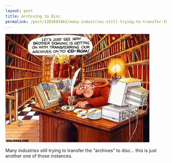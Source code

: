```yaml
---
layout: post
title: Archiving to Disc
permalink: /post/1202693462/many-industries-still-trying-to-transfer-the
---
```


<a href="http://www.cityofsanrafael.org/Assets/Library/New+to+the+Collection.jpg"><img src="/tumblr_files/tumblr_l8zbj1eUpF1qbo5v7o1_500.jpg"/></a><br/><p>Many <em>industries</em> still trying to transfer the &#8220;archives&#8221; to disc&#8230; this is just another one of those instances.</p>
